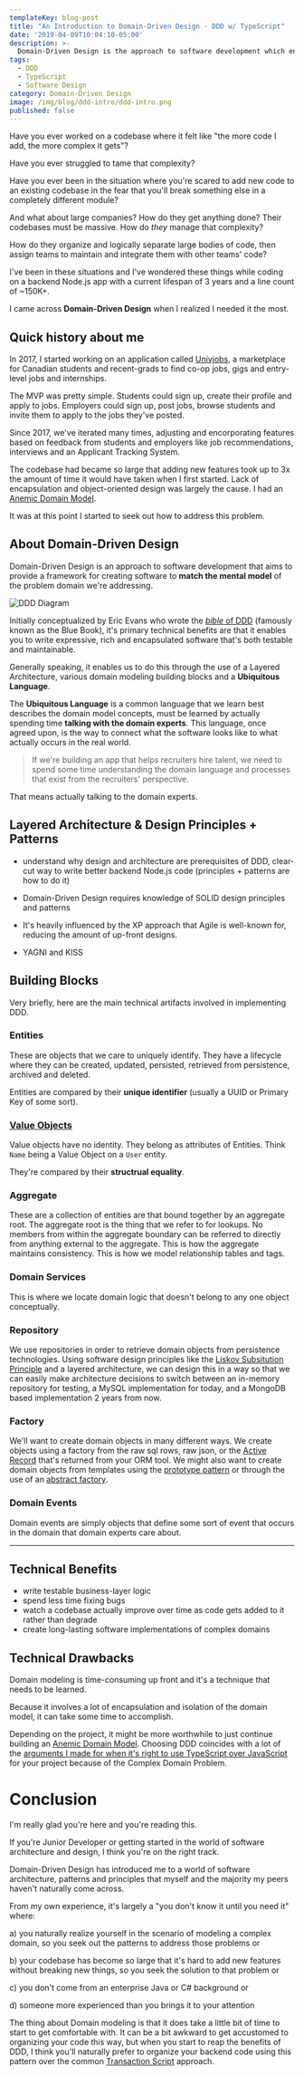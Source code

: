 ```yaml
---
templateKey: blog-post
title: "An Introduction to Domain-Driven Design - DDD w/ TypeScript"
date: '2019-04-09T10:04:10-05:00'
description: >-
  Domain-Driven Design is the approach to software development which enables us to translate complex domain models into rich, expressive, and evolving software. It's the way we design applications when the needs of our users are complex.
tags:
  - DDD
  - TypeScript
  - Software Design
category: Domain-Driven Design
image: /img/blog/ddd-intro/ddd-intro.png
published: false
---
```


Have you ever worked on a codebase where it felt like "the more code I add, the more complex it gets"?

Have you ever struggled to tame that complexity? 

Have you ever been in the situation where you're scared to add new code to an existing codebase in the fear that you'll break something else in a completely different module?

And what about large companies? How do they get anything done? Their codebases must be massive. How do _they_ manage that complexity? 

How do they organize and logically separate large bodies of code, then assign teams to maintain and integrate them with other teams' code? 

I've been in these situations and I've wondered these things while coding on a backend Node.js app with a current lifespan of 3 years and a line count of ~150K+.

I came across **Domain-Driven Design** when I realized I needed it the most.

## Quick history about me

In 2017, I started working on an application called [Univjobs](https://univjobs.ca), a marketplace for Canadian students and recent-grads to find co-op jobs, gigs and entry-level jobs and internships.

The MVP was pretty simple. Students could sign up, create their profile and apply to jobs. Employers could sign up, post jobs, browse students and invite them to apply to the jobs they've posted.

Since 2017, we've iterated many times, adjusting and encorporating features based on feedback from students and employers like job recommendations, interviews and an Applicant Tracking System.

The codebase had became so large that adding new features took up to 3x the amount of time it would have taken when I first started. Lack of encapsulation and object-oriented design was largely the cause. I had an [Anemic Domain Model](/blank?todo=anemic-domain-model).

It was at this point I started to seek out how to address this problem.

## About Domain-Driven Design

Domain-Driven Design is an approach to software development that aims to provide a framework for creating software to **match the mental model** of the problem domain we're addressing.

![DDD Diagram](/img/blog/ddd-intro/ddd-diagram.svg)

Initially conceptualized by Eric Evans who wrote the [_bible_ of DDD](https://www.amazon.ca/gp/product/0321125215/ref=as_li_tl?ie=UTF8&camp=15121&creative=330641&creativeASIN=0321125215&linkCode=as2&tag=stemmlerjs09-20&linkId=170eea6252cf16310fc9e7694209e5ed) (famously known as the Blue Book), it's primary technical benefits are that it enables you to write expressive, rich and encapsulated software that's both testable and maintainable. 

Generally speaking, it enables us to do this through the use of a Layered Architecture, various domain modeling building blocks and a **Ubiquitous Language**.

The **Ubiquitous Language** is a common language that we learn best describes the domain model concepts, must be learned by actually spending time **talking with the domain experts**. This language, once agreed upon, is the way to connect what the software looks like to what actually occurs in the real world. 

> If we're building an app that helps recruiters hire talent, we need to spend some time understanding the domain language and processes that exist from the recruiters' perspective.

That means actually talking to the domain experts.

## Layered Architecture & Design Principles + Patterns

- understand why design and architecture are prerequisites of DDD, clear-cut way to write better backend Node.js code (principles + patterns are how to do it)

- Domain-Driven Design requires knowledge of SOLID design principles and patterns
- It's heavily influenced by the XP approach that Agile is well-known for, reducing the amount of up-front designs.
- YAGNI and KISS

## Building Blocks

Very briefly, here are the main technical artifacts involved in implementing DDD. 

### Entities

These are objects that we care to uniquely identify. They have a lifecycle where they can be created, updated, persisted, retrieved from persistence, archived and deleted. 

Entities are compared by their **unique identifier** (usually a UUID or Primary Key of some sort).

### [Value Objects](/articles/typescript-value-object/)

Value objects have no identity. They belong as attributes of Entities. Think `Name` being a Value Object on a `User` entity.

They're compared by their **structrual equality**.

### Aggregate

These are a collection of entities are that bound together by an aggregate root. The aggregate root is the thing that we refer to for lookups. No members from within the aggregate boundary can be referred to directly from anything external to the aggregate. This is how the aggregate maintains consistency. This is how we model relationship tables and tags.

### Domain Services

This is where we locate domain logic that doesn't belong to any one object conceptually.

### Repository

We use repositories in order to retrieve domain objects from persistence technologies. Using software design principles like the [Liskov Subsitution Principle](/blank?todo=liskov-substitution-principle) and a layered architecture, we can design this in a way so that we can easily make architecture decisions to switch between an in-memory repository for testing, a MySQL implementation for today, and a MongoDB based implementation 2 years from now.

### Factory

We'll want to create domain objects in many different ways. We create objects using a factory from the raw sql rows, raw json, or the [Active Record](/blank?todo=active-record) that's returned from your ORM tool. We might also want to create domain objects from templates using the [prototype pattern](/blank?todo=prototype-pattern) or through the use of an [abstract factory](/blank?todo=abstract-factory).

### Domain Events

Domain events are simply objects that define some sort of event that occurs in the domain that domain experts care about.

***

## Technical Benefits

- write testable business-layer logic
- spend less time fixing bugs
- watch a codebase actually improve over time as code gets added to it rather than degrade
- create long-lasting software implementations of complex domains

## Technical Drawbacks

Domain modeling is time-consuming up front and it's a technique that needs to be learned.

Because it involves a lot of encapsulation and isolation of the domain model, it can take some time to accomplish.

Depending on the project, it might be more worthwhile to just continue building an [Anemic Domain Model](/blank?todo=anemic-domain-model). Choosing DDD coincides with a lot of the [arguments I made for when it's right to use TypeScript over JavaScript](/articles/when-to-use-typescript-guide/) for your project because of the Complex Domain Problem.

# Conclusion

I'm really glad you're here and you're reading this. 

If you're Junior Developer or getting started in the world of software architecture and design, I think you're on the right track.

Domain-Driven Design has introduced me to a world of software architecture, patterns and principles that myself and the majority my peers haven't naturally come across.

From my own experience, it's largely a "you don't know it until you need it" where:

a) you naturally realize yourself in the scenario of modeling a complex domain, so you seek out the patterns to address those problems or 

b) your codebase has become so large that it's hard to add new features without breaking new things, so you seek the solution to that problem or

c) you don't come from an enterprise Java or C# background or

d) someone more experienced than you brings it to your attention

The thing about Domain modeling is that it does take a little bit of time to start to get comfortable with. It can be a bit awkward to get accustomed to organizing your code this way, but when you start to reap the benefits of DDD, I think you'll naturally prefer to organize your backend code using this pattern over the common [Transaction Script](/blank?todo=transaction-script) approach.

